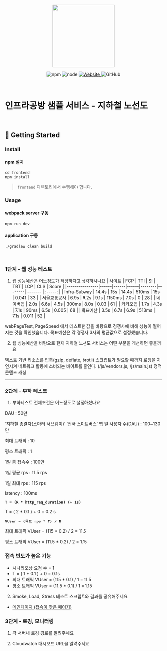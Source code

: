 <p align="center">
    <img width="200px;" src="https://raw.githubusercontent.com/woowacourse/atdd-subway-admin-frontend/master/images/main_logo.png"/>
</p>
<p align="center">
  <img alt="npm" src="https://img.shields.io/badge/npm-%3E%3D%205.5.0-blue">
  <img alt="node" src="https://img.shields.io/badge/node-%3E%3D%209.3.0-blue">
  <a href="https://edu.nextstep.camp/c/R89PYi5H" alt="nextstep atdd">
    <img alt="Website" src="https://img.shields.io/website?url=https%3A%2F%2Fedu.nextstep.camp%2Fc%2FR89PYi5H">
  </a>
  <img alt="GitHub" src="https://img.shields.io/github/license/next-step/atdd-subway-service">
</p>

<br>

# 인프라공방 샘플 서비스 - 지하철 노선도

<br>

## 🚀 Getting Started

### Install
#### npm 설치
```
cd frontend
npm install
```
> `frontend` 디렉토리에서 수행해야 합니다.

### Usage
#### webpack server 구동
```
npm run dev
```
#### application 구동
```
./gradlew clean build
```
<br>


### 1단계 - 웹 성능 테스트
1. 웹 성능예산은 어느정도가 적당하다고 생각하시나요
   | 사이트          | FCP  |  TTI  |  SI  |  TBT  |   LCP  |   CLS   |   Score  |
   |----------------|------|------|------|--------|--------| ------- |  :-----: |
   | Infra-Subway   | 14.4s | 15s | 14.4s | 510ms |  15s  |   0.041   |    33    |
   | 서울교통공사     | 6.9s | 9.2s | 9.1s |  1150ms |  7.0s  |  0  |    28    |
   | 네이버맵        | 2.0s | 6.6s | 4.5s |  300ms  |  8.0s  |  0.03  |    61    |
   | 카카오맵        | 1.7s | 4.3s | 7.1s |  90ms  |  6.5s  |  0.005  |    68    |
   | 목표예산        | 3.5s | 6.7s | 6.9s | 513ms | 7.1s |  0.011  |   52    |

webPageTest, PageSpeed 에서 테스트한 값을 바탕으로 경쟁사에 비해 성능이 떨어지는 것을 확인했습니다.
목표예산은 각 경쟁사 3사의 평균값으로 설정했습니다.


2. 웹 성능예산을 바탕으로 현재 지하철 노선도 서비스는 어떤 부분을 개선하면 좋을까요

텍스트 기반 리소스를 압축(gzip, deflate, brotli)
스크립트가 필요할 때까지 로딩을 지연시켜 네트워크 활동에 소비되는 바이트를 줄인다. (/js/vendors.js, /js/main.js)
정적 콘텐츠 캐싱

---

### 2단계 - 부하 테스트
1. 부하테스트 전제조건은 어느정도로 설정하셨나요

DAU : 50만

‘지하철 종결자(스마터 서브웨이)’ ‘전국 스마트버스’ 앱 일 사용자 수(DAU) : 100~130만

최대 트래픽 : 10

평소 트래픽 : 1

1일 총 접속수 : 100만

1일 평균 rps : 11.5 rps

1일 최대 rps : 115 rps

latency : 100ms

**`T = (R * http_req_duration) (+ 1s)`**

T = ( 2 * 0.1 ) + 0 = 0.2 s

**`VUser = (목표 rps * T) / R`**

최대 트래픽 VUser = (115 * 0.2) / 2 = 11.5

평소 트래픽 VUser = (11.5 * 0.2) / 2 = 1.15

### 접속 빈도가 높은 기능
- 시나리오상 요청 수 = 1
- T = ( 1 * 0.1 ) + 0 = 0.1s
- 최대 트래픽 VUser = (115 * 0.1) / 1 = 11.5
- 평소 트래픽 VUser = (11.5 * 0.1) / 1 = 1.15


2. Smoke, Load, Stress 테스트 스크립트와 결과를 공유해주세요

- [메인페이지 (접속이 잦은 페이지)](https://github.com/JiwonKwon/infra-subway-monitoring/tree/jiwonkwon/%EC%84%B1%EB%8A%A5%ED%85%8C%EC%8A%A4%ED%8A%B8/%EB%A9%94%EC%9D%B8%ED%8E%98%EC%9D%B4%EC%A7%80) 


### 3단계 - 로깅, 모니터링
1. 각 서버내 로깅 경로를 알려주세요

2. Cloudwatch 대시보드 URL을 알려주세요
